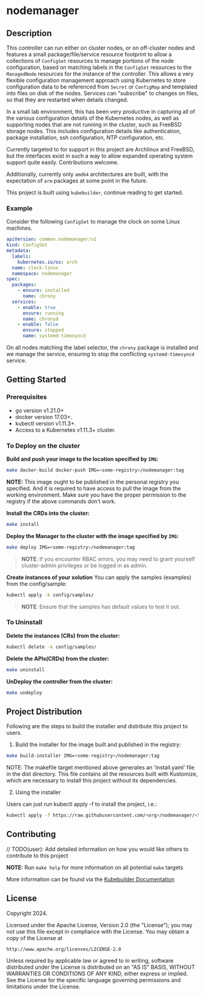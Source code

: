 # nodemanager

## Description

This controller can run either on cluster nodes, or on off-cluster nodes and
features a small package/file/service resource footprint to allow a collections
of `ConfigSet` resources to manage portions of the node configuration, based on
matching labels in the `ConfigSet` resources to the `ManagedNode` resources for
the instance of the controller. This allows a very flexible configuration
management approach using Kubernetes to store configuration data to be
referenced from `Secret` or `ConfigMap` and templated into files on disk of the
nodes. Services can "subscribe" to changes on files, so that they are restarted
when details changed.

In a small lab environment, this has been very productive in capturing all of
the various configuration details of the Kubernetes nodes, as well as
supporting nodes that are not running in the cluster, such as FreeBSD storage
nodes. This includes configuration details like authentication, package
installation, ssh configuration, NTP configuration, etc.

Currently targeted to for support in this project are Archlinux and FreeBSD,
but the interfaces exist in such a way to allow expanded operating system
support quite easily. Contributions welcome.

Additionally, currently only `amd64` architectures are built, with the
expectation of `arm` packages at some point in the future.

This project is built using `kubebuilder`, continue reading to get started.

### Example

Consider the following `ConfigSet` to manage the clock on some Linux machines.

```yaml
apiVersion: common.nodemanager/v1
kind: ConfigSet
metadata:
  labels:
    kubernetes.io/os: arch
  name: clock-linux
  namespace: nodemanager
spec:
  packages:
    - ensure: installed
      name: chrony
  services:
    - enable: true
      ensure: running
      name: chronyd
    - enable: false
      ensure: stopped
      name: systemd-timesyncd
```

On all nodes matching the label selector, the `chrony` package is installed and
we manage the service, ensuring to stop the conflicting `systemd-timesyncd`
service.

## Getting Started

### Prerequisites

- go version v1.21.0+
- docker version 17.03+.
- kubectl version v1.11.3+.
- Access to a Kubernetes v1.11.3+ cluster.

### To Deploy on the cluster

**Build and push your image to the location specified by `IMG`:**

```sh
make docker-build docker-push IMG=<some-registry>/nodemanager:tag
```

**NOTE:** This image ought to be published in the personal registry you specified.
And it is required to have access to pull the image from the working environment.
Make sure you have the proper permission to the registry if the above commands don’t work.

**Install the CRDs into the cluster:**

```sh
make install
```

**Deploy the Manager to the cluster with the image specified by `IMG`:**

```sh
make deploy IMG=<some-registry>/nodemanager:tag
```

> **NOTE**: If you encounter RBAC errors, you may need to grant yourself cluster-admin
> privileges or be logged in as admin.

**Create instances of your solution**
You can apply the samples (examples) from the config/sample:

```sh
kubectl apply -k config/samples/
```

> **NOTE**: Ensure that the samples has default values to test it out.

### To Uninstall

**Delete the instances (CRs) from the cluster:**

```sh
kubectl delete -k config/samples/
```

**Delete the APIs(CRDs) from the cluster:**

```sh
make uninstall
```

**UnDeploy the controller from the cluster:**

```sh
make undeploy
```

## Project Distribution

Following are the steps to build the installer and distribute this project to users.

1. Build the installer for the image built and published in the registry:

```sh
make build-installer IMG=<some-registry>/nodemanager:tag
```

NOTE: The makefile target mentioned above generates an 'install.yaml'
file in the dist directory. This file contains all the resources built
with Kustomize, which are necessary to install this project without
its dependencies.

2. Using the installer

Users can just run kubectl apply -f <URL for YAML BUNDLE> to install the project, i.e.:

```sh
kubectl apply -f https://raw.githubusercontent.com/<org>/nodemanager/<tag or branch>/dist/install.yaml
```

## Contributing

// TODO(user): Add detailed information on how you would like others to contribute to this project

**NOTE:** Run `make help` for more information on all potential `make` targets

More information can be found via the [Kubebuilder Documentation](https://book.kubebuilder.io/introduction.html)

## License

Copyright 2024.

Licensed under the Apache License, Version 2.0 (the "License");
you may not use this file except in compliance with the License.
You may obtain a copy of the License at

    http://www.apache.org/licenses/LICENSE-2.0

Unless required by applicable law or agreed to in writing, software
distributed under the License is distributed on an "AS IS" BASIS,
WITHOUT WARRANTIES OR CONDITIONS OF ANY KIND, either express or implied.
See the License for the specific language governing permissions and
limitations under the License.
